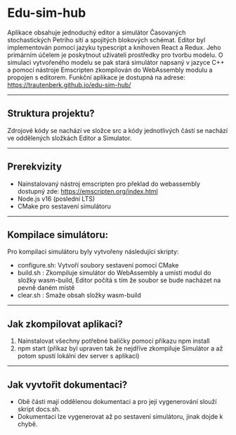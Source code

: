 # Edu-sim-hub

Aplikace obsahuje jednoduchý editor a simulátor Časovaných stochastických Petriho sítí a spojitých blokových schémat.
Editor byl implementován pomocí jazyku typescript a knihoven React a Redux. Jeho primárním účelem je poskytnout uživateli
prostředky pro tvorbu modelu. O simulaci vytvořeného modelu se pak stará simulátor napsaný v jazyce C++ a pomocí nástroje
Emscripten zkompilován do WebAssembly modulu a propojen s editorem. Funkční aplikace je dostupná na adrese: https://trautenberk.github.io/edu-sim-hub/

***
## Struktura projektu?
Zdrojové kódy se nachází ve složce src a kódy jednotlivých částí se nachází ve oddělených složkách Editor a Simulator.

***
## Prerekvizity
* Nainstalovaný nástroj emscripten pro překlad do webassembly dostupný zde: https://emscripten.org/index.html
* Node.js v16 (poslední LTS)
* CMake pro sestavení simulátoru

***
## Kompilace simulátoru:
Pro kompilaci simulátoru byly vytvořeny následující skripty:

* configure.sh:  Vytvoří soubory sestavení pomocí CMake
* build.sh : Zkompiluje simulátor do WebAssembly a umístí modul do složky wasm-build, Editor počítá s tím že soubor se bude nacházet na pevně daném místě
* clear.sh : Smaže obsah složky wasm-build

***
## Jak zkompilovat aplikaci?
1. Nainstalovat všechny potřebné balíčky pomocí příkazu npm install
2. npm start (příkaz byl upraven tak že nejdříve zkompiluje Simulátor a až potom spustí lokální dev server s aplikací)

***

## Jak vyvtořit dokumentaci?
* Obě části mají oddělenou dokumentaci a pro její vygenerování slouží skript docs.sh.
* Dokumentaci lze vygenerovat až po sestavení simulátoru, jinak dojde k chybě.
